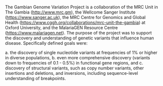 The Gambian Genome Variation Project is a collaboration of the MRC Unit in The Gambia
(<http://www.mrc.gm>), the Wellcome Sanger Institute (<https://www.sanger.ac.uk>), the MRC Centre for
Genomics and Global Health (<https://www.cggh.org/collaborations/mrc-unit-the-gambia>) at Oxford
University, and the MalariaGEN Resource Centre (<https://www.malariagen.net>). The purpose of the
project was to support the discovery and understanding of genetic variants that influence human
disease. Specifically defined goals were:

  a. the discovery of single nucleotide variants at frequencies of 1% or higher in diverse populations,
  b. even more comprehensive discovery (variants down to frequencies of 0.1 - 0.5%) in functional gene regions, and
  c. discovery of structural variants, such as copy number variants, other insertions and deletions, and inversions, including sequence-level understanding of breakpoints.


